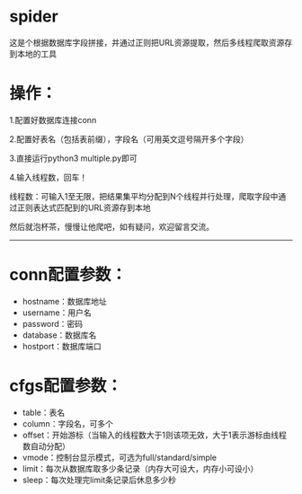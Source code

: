 # spider
这是个根据数据库字段拼接，并通过正则把URL资源提取，然后多线程爬取资源存到本地的工具

# 操作：

1.配置好数据库连接conn

2.配置好表名（包括表前缀），字段名（可用英文逗号隔开多个字段）

3.直接运行python3 multiple.py即可

4.输入线程数，回车！

线程数：可输入1至无限，把结果集平均分配到N个线程并行处理，爬取字段中通过正则表达式匹配到的URL资源存到本地

然后就泡杯茶，慢慢让他爬吧，如有疑问，欢迎留言交流。

----
# conn配置参数：
* hostname：数据库地址
* username：用户名
* password：密码
* database：数据库名
* hostport：数据库端口


# cfgs配置参数：

* table：表名
* column：字段名，可多个
* offset：开始游标（当输入的线程数大于1则该项无效，大于1表示游标由线程数自动分配）
* vmode：控制台显示模式，可选为full/standard/simple
* limit：每次从数据库取多少条记录（内存大可设大，内存小可设小）
* sleep：每次处理完limit条记录后休息多少秒


